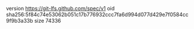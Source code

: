 version https://git-lfs.github.com/spec/v1
oid sha256:5f84c74e53062b051c17b776932ccc7fa6d994d077d429e7f0584cc9f9b3a33b
size 74336
